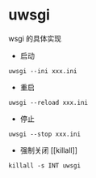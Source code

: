 # uwsgi
wsgi 的具体实现

- 启动
```shell
uwsgi --ini xxx.ini
```

- 重启
```shell
uwsgi --reload xxx.ini
```

- 停止
```shell
uwsgi --stop xxx.ini
```

- 强制关闭 [[killall]]
```shell
killall -s INT uwsgi
```
